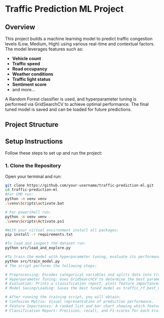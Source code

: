 # Traffic Prediction ML Project

## Overview

This project builds a machine learning model to predict traffic congestion levels (Low, Medium, High) using various real-time and contextual factors. The model leverages features such as:
- **Vehicle count**
- **Traffic speed**
- **Road occupancy**
- **Weather conditions**
- **Traffic light status**
- **Sentiment score**
- and more...

A Random Forest classifier is used, and hyperparameter tuning is performed via GridSearchCV to achieve optimal performance. The final tuned model is saved and can be loaded for future predictions.

## Project Structure


## Setup Instructions

Follow these steps to set up and run the project:

### 1. Clone the Repository

Open your terminal and run:
```bash
git clone https://github.com/your-username/traffic-prediction-ml.git
cd traffic-prediction-ml
#For CMD run:
python -m venv venv
.\venv\Scripts\activate.bat

# For powershell run:
python -m venv venv
.\venv\Scripts\Activate.ps1

#With your virtual environment install all packages:
pip install -r requirements.txt

#To load and inspect the dataset run:
python src/load_and_explore.py

#To train the model with hyperparameter tuning, evaluate its performance, visualize results, and save the tuned model, run:
python src/train_model.py
# The script performs the following steps:

# Preprocessing: Encodes categorical variables and splits data into training and testing sets.
# Hyperparameter Tuning: Uses GridSearchCV to determine the best parameters for the Random Forest model.
# Evaluation: Prints a classification report, plots feature importances and a confusion matrix.
# Model Saving/Loading: Saves the best tuned model as traffic_rf_best_model.pkl and verifies its performance by loading it back.

# After running the training script, you will obtain:
# Confusion Matrix: Visual representation of prediction performance.
# Feature Importances: A ranked list and bar chart showing which features are most influential.
# Classification Report: Precision, recall, and F1-scores for each traffic condition class.
